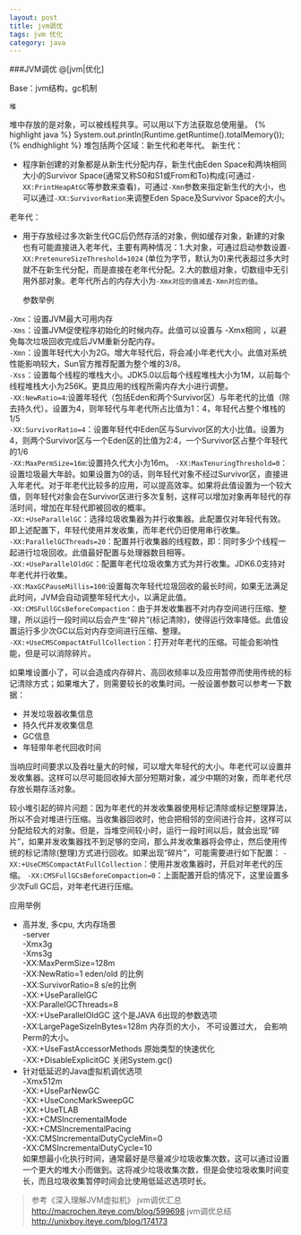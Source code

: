 ```yaml
---
layout: post
title: jvm调优
tags: jvm 优化
category: java
---
```

###JVM调优
@[jvm|优化]

Base：jvm结构，gc机制

    堆
    
堆中存放的是对象，可以被线程共享。可以用以下方法获取总使用量。
{% highlight java %}
System.out.println(Runtime.getRuntime().totalMemory());
{% endhighlight %}
堆包括两个区域：新生代和老年代。
新生代：
- 程序新创建的对象都是从新生代分配内存，新生代由Eden Space和两块相同大小的Survivor Space(通常又称S0和S1或From和To)构成(可通过`-XX:PrintHeapAtGC`等参数来查看)，可通过`-Xmn`参数来指定新生代的大小，也可以通过`-XX:SurvivorRation`来调整Eden Space及Survivor Space的大小。

老年代：
- 用于存放经过多次新生代GC后仍然存活的对象，例如缓存对象，新建的对象也有可能直接进入老年代，主要有两种情况：1.大对象，可通过启动参数设置`-XX:PretenureSizeThreshold=1024` (单位为字节，默认为0)来代表超过多大时就不在新生代分配，而是直接在老年代分配。2.大的数组对象，切数组中无引用外部对象。老年代所占的内存大小为`-Xmx对应的值减去-Xmn对应的值`。


    参数举例
    
`-Xmx`：设置JVM最大可用内存  
`-Xms`：设置JVM促使程序初始化的时候内存。此值可以设置与 -Xmx相同 ，以避免每次垃圾回收完成后JVM重新分配内存。  
`-Xmn`：设置年轻代大小为2G。增大年轻代后，将会减小年老代大小。此值对系统性能影响较大，Sun官方推荐配置为整个堆的3/8。  
`-Xss`：设置每个线程的堆栈大小。JDK5.0以后每个线程堆栈大小为1M，以前每个线程堆栈大小为256K。更具应用的线程所需内存大小进行调整。  
`-XX:NewRatio=4`:设置年轻代（包括Eden和两个Survivor区）与年老代的比值（除去持久代）。设置为4，则年轻代与年老代所占比值为1：4，年轻代占整个堆栈的1/5  
`-XX:SurvivorRatio=4`：设置年轻代中Eden区与Survivor区的大小比值。设置为4，则两个Survivor区与一个Eden区的比值为2:4，一个Survivor区占整个年轻代的1/6  
`-XX:MaxPermSize=16m`:设置持久代大小为16m。
`-XX:MaxTenuringThreshold=0`：设置垃圾最大年龄。如果设置为0的话，则年轻代对象不经过Survivor区，直接进入年老代。对于年老代比较多的应用，可以提高效率。如果将此值设置为一个较大值，则年轻代对象会在Survivor区进行多次复制，这样可以增加对象再年轻代的存活时间，增加在年轻代即被回收的概率。  
`-XX:+UseParallelGC`：选择垃圾收集器为并行收集器。此配置仅对年轻代有效。即上述配置下，年轻代使用并发收集，而年老代仍旧使用串行收集。  
`-XX:ParallelGCThreads=20`：配置并行收集器的线程数，即：同时多少个线程一起进行垃圾回收。此值最好配置与处理器数目相等。  
`-XX:+UseParallelOldGC`：配置年老代垃圾收集方式为并行收集。JDK6.0支持对年老代并行收集。  
`-XX:MaxGCPauseMillis=100`:设置每次年轻代垃圾回收的最长时间，如果无法满足此时间，JVM会自动调整年轻代大小，以满足此值。  
`-XX:CMSFullGCsBeforeCompaction`：由于并发收集器不对内存空间进行压缩、整理，所以运行一段时间以后会产生“碎片”(标记清除)，使得运行效率降低。此值设置运行多少次GC以后对内存空间进行压缩、整理。  
`-XX:+UseCMSCompactAtFullCollection`：打开对年老代的压缩。可能会影响性能，但是可以消除碎片。  

如果堆设置小了，可以会造成内存碎片、高回收频率以及应用暂停而使用传统的标记清除方式；如果堆大了，则需要较长的收集时间。一般设置参数可以参考一下数据：

 - 并发垃圾器收集信息 
 - 持久代并发收集信息
 - GC信息
 - 年轻带年老代回收时间

当响应时间要求以及吞吐量大的时候，可以增大年轻代的大小。年老代可以设置并发收集器。这样可以尽可能回收掉大部分短期对象，减少中期的对象，而年老代尽存放长期存活对象。



较小堆引起的碎片问题：因为年老代的并发收集器使用标记清除或标记整理算法，所以不会对堆进行压缩。当收集器回收时，他会把相邻的空间进行合并，这样可以分配给较大的对象。但是，当堆空间较小时，运行一段时间以后，就会出现“碎片”，如果并发收集器找不到足够的空间，那么并发收集器将会停止，然后使用传统的标记清除(整理)方式进行回收。如果出现“碎片”，可能需要进行如下配置：
`-XX:+UseCMSCompactAtFullCollection`：使用并发收集器时，开启对年老代的压缩。
`-XX:CMSFullGCsBeforeCompaction=0`：上面配置开启的情况下，这里设置多少次Full GC后，对年老代进行压缩。  

应用举例  












- 高并发, 多cpu, 大内存场景   
-server   
-Xmx3g  
-Xms3g  
-XX:MaxPermSize=128m  
-XX:NewRatio=1  eden/old 的比例  
-XX:SurvivorRatio=8  s/e的比例  
-XX:+UseParallelGC  
-XX:ParallelGCThreads=8  
-XX:+UseParallelOldGC  这个是JAVA 6出现的参数选项  
-XX:LargePageSizeInBytes=128m 内存页的大小， 不可设置过大， 会影响Perm的大小。  
-XX:+UseFastAccessorMethods 原始类型的快速优化   
-XX:+DisableExplicitGC  关闭System.gc()   
- 针对低延迟的Java虚拟机调优选项   
-Xmx512m   
-XX:+UseParNewGC  
-XX:+UseConcMarkSweepGC  
-XX:+UseTLAB  
-XX:+CMSIncrementalMode  
-XX:+CMSIncrementalPacing   
-XX:CMSIncrementalDutyCycleMin=0  
-XX:CMSIncrementalDutyCycle=10  
如果想最小化执行时间，通常最好是尽量减少垃圾收集次数，这可以通过设置一个更大的堆大小而做到。这将减少垃圾收集次数，但是会使垃圾收集时间变长，而且垃圾收集暂停时间会比使用低延迟选项时长。 

>参考《深入理解JVM虚拟机》
jvm调优汇总 http://macrochen.iteye.com/blog/599698
jvm调优总结 http://unixboy.iteye.com/blog/174173